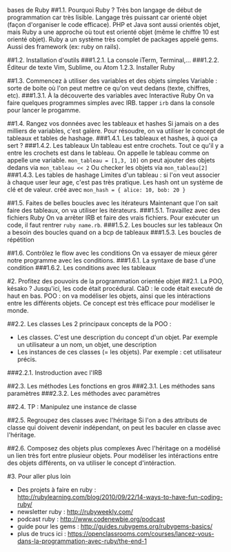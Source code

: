  bases de Ruby
##1.1. Pourquoi Ruby ?
 Très bon langage de début de programmation car très lisible. Langage très puissant car orienté objet (façon d'organiser le code efficace). 
 PHP et Java sont aussi orientés objet, mais Ruby a une approche où tout est orienté objet (même le chiffre 10 est orienté objet).
 Ruby a un système très complet de packages appelé gems. Aussi des framework (ex: ruby on rails).

##1.2. Installation d'outils
###1.2.1. La console
iTerm, Terminal,...
###1.2.2. Éditeur de texte
Vim, Sublime, ou Atom
1.2.3. Installer Ruby

##1.3. Commencez à utiliser des variables et des objets simples
Variable : sorte de boite où l'on peut mettre ce qu'on veut dedans (texte, chiffres, etc). 
###1.3.1. À la découverte des variables avec Interactive Ruby
On va faire quelques programmes simples avec IRB. tapper `irb` dans la console pour lancer le progamme.

##1.4. Rangez vos données avec les tableaux et hashes
Si jamais on a des milliers de variables, c'est galère. Pour résoudre, on va utiliser le concept de tableaux et tables de hashage.
###1.4.1. Les tableaux et hashes, à quoi ça sert ?
###1.4.2. Les tableaux
Un tableau est entre crochets. Tout ce qu'il y a entre les crochets est dans le tableau. On appelle le tableau comme on appelle une variable.
`mon_tableau = [1,3, 10]`
on peut ajouter des objets dedans via `mon_tableau << 2`
Ou checker les objets via `mon_tableau[2]`
###1.4.3. Les tables de hashage
Limites d'un tableau : si l'on veut associer à chaque user leur age, c'est pas très pratique.
Les hash ont un système de clé et de valeur. créé avec `mon_hash = { alice: 10, bob: 20 }`

##1.5. Faites de belles boucles avec les itérateurs
Maintenant que l'on sait faire des tableaux, on va utiliser les itérateurs.
###1.5.1. Travaillez avec des fichiers Ruby
On va arrêter IRB et faire des vrais fichiers. Pour exécuter un code, il faut rentrer `ruby name.rb`.
###1.5.2. Les boucles sur les tableaux
On a besoin des boucles quand on a bcp de tableaux
###1.5.3. Les boucles de répétition

##1.6. Contrôlez le flow avec les conditions
On va essayer de mieux gérer notre programme avec les conditions.
###1.6.1. La syntaxe de base d'une condition
###1.6.2. Les conditions avec les tableaux


#2. Profitez des pouvoirs de la programmation orientée objet
##2.1. La POO, késako ?
Jusqu'ici, les code était procédural. CàD : le code était executé de haut en bas. 
POO : on va modéliser les objets, ainsi que les intéractions entre les différents objets. Ce concept est très efficace pour modéliser le monde. 

##2.2. Les classes
Les 2 principaux concepts de la POO :

- Les classes. C'est une description du concept d'un objet. Par exemple un utilisateur a un nom, un objet, une description
- Les instances de ces classes (= les objets). Par exemple : cet utilisateur précis.

###2.2.1. Instroduction avec l'IRB

##2.3. Les méthodes
Les fonctions en gros
###2.3.1. Les méthodes sans paramètres
###2.3.2. Les méthodes avec paramètres

##2.4. TP : Manipulez une instance de classe

##2.5. Regroupez des classes avec l'héritage
Si l'on a des attributs de classe qui doivent devenir indépendant, on peut les baculer en classe avec l'héritage.

##2.6. Composez des objets plus complexes
Avec l'héritage on a modélisé un lien très fort entre plusieur objets. Pour modéliser les intéractions entre des objets différents, on va utiliser le concept d'intéraction.

#3. Pour aller plus loin

- Des projets à faire en ruby : http://rubylearning.com/blog/2010/09/22/14-ways-to-have-fun-coding-ruby/
- newsletter ruby : http://rubyweekly.com/
- podcast ruby : http://www.codenewbie.org/podcast
- guide pour les gems : http://guides.rubygems.org/rubygems-basics/
- plus de trucs ici : https://openclassrooms.com/courses/lancez-vous-dans-la-programmation-avec-ruby/the-end-1
